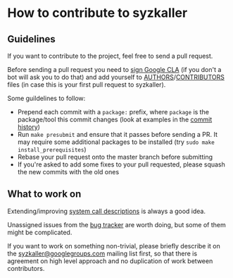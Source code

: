 # How to contribute to syzkaller

## Guidelines

If you want to contribute to the project, feel free to send a pull request.

Before sending a pull request you need to [sign Google CLA](https://cla.developers.google.com/) (if you don't a bot will ask you to do that)
and add yourself to [AUTHORS](/AUTHORS)/[CONTRIBUTORS](/CONTRIBUTORS) files (in case this is your first pull request to syzkaller).

Some guildelines to follow:

- Prepend each commit with a `package:` prefix, where `package` is the package/tool this commit changes (look at examples in the [commit history](https://github.com/google/syzkaller/commits/master))
- Run `make presubmit` and ensure that it passes before sending a PR. It may require some additional packages to be installed (try `sudo make install_prerequisites`)
- Rebase your pull request onto the master branch before submitting
- If you're asked to add some fixes to your pull requested, please squash the new commits with the old ones

## What to work on

Extending/improving [system call descriptions](syscall_descriptions.md) is always a good idea.

Unassigned issues from the [bug tracker](https://github.com/google/syzkaller/issues) are worth doing, but some of them might be complicated.

If you want to work on something non-trivial, please briefly describe it on the [syzkaller@googlegroups.com](https://groups.google.com/forum/#!forum/syzkaller) mailing list first,
so that there is agreement on high level approach and no duplication of work between contributors.

